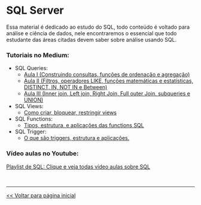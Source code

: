 # SQL Server
Essa material é dedicado ao estudo do SQL, todo conteúdo é voltado para análise e ciência de dados, nele
encontraremos o essencial que todo estudante das áreas citadas devem saber sobre análise usando SQL.

### Tutoriais no Medium:

- SQL Queries:
  - [Aula I (Construindo consultas, funções de ordenação e agregação)](https://medium.com/@dev.daniel.amorim/sql-do-princ%C3%ADpio-ao-fim-parte-i-ee9ea4b11652)
  - [Aula II (Filtros, operadores LIKE, funções matemáticas e estatísticas, DISTINCT, IN, NOT IN e Between)](https://medium.com/@dev.daniel.amorim/sql-do-principio-ao-fim-parte-ii-5287b169eb0c)
  - [Aula III (Inner join, Left join, Right Join, Full outer Join, subqueries e UNION)](https://medium.com/@dev.daniel.amorim/sql-do-princ%C3%ADpio-ao-fim-parte-iii-173b491e377d)
- SQL Views:
  - [Como criar, bloquear, restringir views](https://medium.com/@dev.daniel.amorim/sql-views-ac1d5fc62c90)
- SQL Functions:
  - [Tipos, estrutura, e aplicações das functions SQL](https://medium.com/@dev.daniel.amorim/sql-functions-c8841b80e640)
- SQL Trigger:
  - [O que são triggers, estrutura e aplicações.](https://medium.com/@dev.daniel.amorim/sql-trigger-f4983bdd5ad6)

### Vídeo aulas no Youtube:

[Playlist de SQL: Clique e veja todas vídeo aulas sobre SQL](https://www.youtube.com/playlist?list=PLxm8nHbKxiP0RogAxvWM5qxpHGGRqQJdZ)

<br>
<hr>

[<< Voltar para página inicial](https://github.com/dev-daniel-amorim)
